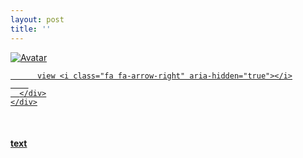 ```yaml
---
layout: post
title: ''
---
```


<p class="imglist">

<div class="image-container">
  <a href="https://pic.imgdb.cn/item/5ee896ef2cb53f50febbb100.jpg"  data-fancybox="images">
    <img src="https://pic.imgdb.cn/item/5ee896ef2cb53f50febbb114.jpg" alt="Avatar" class="image" />
    <div class="overlay">
      <div class="text">
        
          view <i class="fa fa-arrow-right" aria-hidden="true"></i>
        
      </div>
    </div>
  </a>
</div>










<a href="https://pic.imgdb.cn/item/5ee896ef2cb53f50febbb105.jpg" data-fancybox="images"><img src="" /></a>
<a href="https://pic.imgdb.cn/item/5ee896ef2cb53f50febbb10e.jpg" data-fancybox="images"><img src="" /></a>
<a href="https://pic.imgdb.cn/item/5ee896ef2cb53f50febbb114.jpg" data-fancybox="images"><img src="" /></a>
<a href="https://pic.imgdb.cn/item/5ee896ef2cb53f50febbb119.jpg" data-fancybox="images"><img src="" /></a>
<a href="https://pic.imgdb.cn/item/5ee896ef2cb53f50febbb123.jpg" data-fancybox="images"><img src="" /></a>
<a href="https://pic.imgdb.cn/item/5ee896ef2cb53f50febbb126.jpg" data-fancybox="images"><img src="" /></a>
<a href="https://pic.imgdb.cn/item/5ee896ef2cb53f50febbb12b.jpg" data-fancybox="images"><img src="" /></a>
<a href="https://pic.imgdb.cn/item/5ee896ef2cb53f50febbb12f.jpg" data-fancybox="images"><img src="" /></a>
<a href="https://pic.imgdb.cn/item/5ee896ef2cb53f50febbb139.jpg" data-fancybox="images"><img src="" /></a>
<a href="https://pic.imgdb.cn/item/5ee896ef2cb53f50febbb13c.jpg" data-fancybox="images"><img src="" /></a>
<a href="https://pic.imgdb.cn/item/5ee896ef2cb53f50febbb146.jpg" data-fancybox="images"><img src="" /></a>
<a href="https://pic.imgdb.cn/item/5ee896ef2cb53f50febbb14b.jpg" data-fancybox="images"><img src="" /></a>
<a href="https://pic.imgdb.cn/item/5ee896ef2cb53f50febbb150.jpg" data-fancybox="images"><img src="" /></a>
<a href="https://pic.imgdb.cn/item/5ee896ef2cb53f50febbb155.jpg" data-fancybox="images"><img src="" /></a>
<a href="https://pic.imgdb.cn/item/5ee896ef2cb53f50febbb15a.jpg" data-fancybox="images"><img src="" /></a>
<a href="https://pic.imgdb.cn/item/5ee896ef2cb53f50febbb15d.jpg" data-fancybox="images"><img src="" /></a>
<a href="https://pic.imgdb.cn/item/5ee896ef2cb53f50febbb161.jpg" data-fancybox="images"><img src="" /></a>
<a href="https://pic.imgdb.cn/item/5ee896ef2cb53f50febbb166.jpg" data-fancybox="images"><img src="" /></a>
<a href="https://pic.imgdb.cn/item/5ee896ef2cb53f50febbb16e.jpg" data-fancybox="images"><img src="" /></a>
<a href="https://pic.imgdb.cn/item/5ee896ef2cb53f50febbb177.jpg" data-fancybox="images"><img src="" /></a>
<a href="https://pic.imgdb.cn/item/5ee896ef2cb53f50febbb179.jpg" data-fancybox="images"><img src="" /></a>
<a href="https://pic.imgdb.cn/item/5ee896ef2cb53f50febbb17c.jpg" data-fancybox="images"><img src="" /></a>
<a href="https://pic.imgdb.cn/item/5ee896ef2cb53f50febbb180.jpg" data-fancybox="images"><img src="" /></a>
<a href="https://pic.imgdb.cn/item/5ee896ef2cb53f50febbb186.jpg" data-fancybox="images"><img src="" /></a>
<a href="https://pic.imgdb.cn/item/5ee896ef2cb53f50febbb189.jpg" data-fancybox="images"><img src="" /></a>
<a href="https://pic.imgdb.cn/item/5ee896ef2cb53f50febbb18d.jpg" data-fancybox="images"><img src="" /></a>
<a href="https://pic.imgdb.cn/item/5ee896ef2cb53f50febbb192.jpg" data-fancybox="images"><img src="" /></a>
<a href="https://pic.imgdb.cn/item/5ee896ef2cb53f50febbb198.jpg" data-fancybox="images"><img src="" /></a>
<a href="https://pic.imgdb.cn/item/5ee896ef2cb53f50febbb19b.jpg" data-fancybox="images"><img src="" /></a>
<a href="https://pic.imgdb.cn/item/5ee897412cb53f50febc266a.jpg" data-fancybox="images"><img src="" /></a>
<a href="https://pic.imgdb.cn/item/5ee897412cb53f50febc2670.jpg" data-fancybox="images"><img src="" /></a>
<a href="https://pic.imgdb.cn/item/5ee897412cb53f50febc2676.jpg" data-fancybox="images"><img src="" /></a>
<a href="https://pic.imgdb.cn/item/5ee897412cb53f50febc267e.jpg" data-fancybox="images"><img src="" /></a>
<a href="https://pic.imgdb.cn/item/5ee897412cb53f50febc2685.jpg" data-fancybox="images"><img src="" /></a>
<a href="https://pic.imgdb.cn/item/5ee897412cb53f50febc268e.jpg" data-fancybox="images"><img src="" /></a>
<a href="https://pic.imgdb.cn/item/5ee897412cb53f50febc2690.jpg" data-fancybox="images"><img src="" /></a>
<a href="https://pic.imgdb.cn/item/5ee897412cb53f50febc2696.jpg" data-fancybox="images"><img src="" /></a>
<a href="https://pic.imgdb.cn/item/5ee897412cb53f50febc269b.jpg" data-fancybox="images"><img src="" /></a>
<a href="https://pic.imgdb.cn/item/5ee897412cb53f50febc26a2.jpg" data-fancybox="images"><img src="" /></a>
<a href="https://pic.imgdb.cn/item/5ee897412cb53f50febc26a6.jpg" data-fancybox="images"><img src="" /></a>
<a href="https://pic.imgdb.cn/item/5ee897412cb53f50febc26ab.jpg" data-fancybox="images"><img src="" /></a>
<a href="https://pic.imgdb.cn/item/5ee897412cb53f50febc26af.jpg" data-fancybox="images"><img src="" /></a>
<a href="https://pic.imgdb.cn/item/5ee897412cb53f50febc26b4.jpg" data-fancybox="images"><img src="" /></a>
<a href="https://pic.imgdb.cn/item/5ee897412cb53f50febc26b9.jpg" data-fancybox="images"><img src="" /></a>
<a href="https://pic.imgdb.cn/item/5ee897412cb53f50febc26bd.jpg" data-fancybox="images"><img src="" /></a>
<a href="https://pic.imgdb.cn/item/5ee897412cb53f50febc26c0.jpg" data-fancybox="images"><img src="" /></a>
<a href="https://pic.imgdb.cn/item/5ee897412cb53f50febc26c3.jpg" data-fancybox="images"><img src="" /></a>
<a href="https://pic.imgdb.cn/item/5ee897412cb53f50febc26c6.jpg" data-fancybox="images"><img src="" /></a>
<a href="https://pic.imgdb.cn/item/5ee897412cb53f50febc26cb.jpg" data-fancybox="images"><img src="" /></a>
<a href="https://pic.imgdb.cn/item/5ee897412cb53f50febc26d2.jpg" data-fancybox="images"><img src="" /></a>
<a href="https://pic.imgdb.cn/item/5ee897412cb53f50febc26d7.jpg" data-fancybox="images"><img src="" /></a>
<a href="https://pic.imgdb.cn/item/5ee897412cb53f50febc26de.jpg" data-fancybox="images"><img src="" /></a>
<a href="https://pic.imgdb.cn/item/5ee897412cb53f50febc26e3.jpg" data-fancybox="images"><img src="" /></a>
<a href="https://pic.imgdb.cn/item/5ee897412cb53f50febc26e6.jpg" data-fancybox="images"><img src="" /></a>
<a href="https://pic.imgdb.cn/item/5ee897412cb53f50febc26e8.jpg" data-fancybox="images"><img src="" /></a>
<a href="https://pic.imgdb.cn/item/5ee897412cb53f50febc26ea.jpg" data-fancybox="images"><img src="" /></a>
<a href="https://pic.imgdb.cn/item/5ee897412cb53f50febc26f0.jpg" data-fancybox="images"><img src="" /></a>
<a href="https://pic.imgdb.cn/item/5ee897412cb53f50febc26f7.jpg" data-fancybox="images"><img src="" /></a>
<a href="https://pic.imgdb.cn/item/5ee897412cb53f50febc26fb.jpg" data-fancybox="images"><img src="" /></a>
<a href="https://pic.imgdb.cn/item/5ee897862cb53f50febc8c8f.jpg" data-fancybox="images"><img src="" /></a>
<a href="https://pic.imgdb.cn/item/5ee897862cb53f50febc8c92.jpg" data-fancybox="images"><img src="" /></a>
<a href="https://pic.imgdb.cn/item/5ee897862cb53f50febc8c94.jpg" data-fancybox="images"><img src="" /></a>
<a href="https://pic.imgdb.cn/item/5ee897862cb53f50febc8c96.jpg" data-fancybox="images"><img src="" /></a>
<a href="https://pic.imgdb.cn/item/5ee897862cb53f50febc8c9a.jpg" data-fancybox="images"><img src="" /></a>
<a href="https://pic.imgdb.cn/item/5ee897862cb53f50febc8c9f.jpg" data-fancybox="images"><img src="" /></a>
<a href="https://pic.imgdb.cn/item/5ee897862cb53f50febc8ca4.jpg" data-fancybox="images"><img src="" /></a>
<a href="https://pic.imgdb.cn/item/5ee897872cb53f50febc8ca6.jpg" data-fancybox="images"><img src="" /></a>
<a href="https://pic.imgdb.cn/item/5ee897872cb53f50febc8caa.jpg" data-fancybox="images"><img src="" /></a>
<a href="https://pic.imgdb.cn/item/5ee897872cb53f50febc8cae.jpg" data-fancybox="images"><img src="" /></a>
<a href="https://pic.imgdb.cn/item/5ee897872cb53f50febc8cb5.jpg" data-fancybox="images"><img src="" /></a>
<a href="https://pic.imgdb.cn/item/5ee897872cb53f50febc8cb9.jpg" data-fancybox="images"><img src="" /></a>
<a href="https://pic.imgdb.cn/item/5ee897872cb53f50febc8cbf.jpg" data-fancybox="images"><img src="" /></a>
<a href="https://pic.imgdb.cn/item/5ee897872cb53f50febc8cc3.jpg" data-fancybox="images"><img src="" /></a>
<a href="https://pic.imgdb.cn/item/5ee897872cb53f50febc8cc8.jpg" data-fancybox="images"><img src="" /></a>
<a href="https://pic.imgdb.cn/item/5ee897872cb53f50febc8ccd.jpg" data-fancybox="images"><img src="" /></a>
<a href="https://pic.imgdb.cn/item/5ee897872cb53f50febc8cd0.jpg" data-fancybox="images"><img src="" /></a>
<a href="https://pic.imgdb.cn/item/5ee897872cb53f50febc8cd3.jpg" data-fancybox="images"><img src="" /></a>
<a href="https://pic.imgdb.cn/item/5ee897872cb53f50febc8cd6.jpg" data-fancybox="images"><img src="" /></a>
<a href="https://pic.imgdb.cn/item/5ee897872cb53f50febc8cdb.jpg" data-fancybox="images"><img src="" /></a>
<a href="https://pic.imgdb.cn/item/5ee897872cb53f50febc8cdd.jpg" data-fancybox="images"><img src="" /></a>
<a href="https://pic.imgdb.cn/item/5ee897872cb53f50febc8cdf.jpg" data-fancybox="images"><img src="" /></a>
<a href="https://pic.imgdb.cn/item/5ee897872cb53f50febc8ce1.jpg" data-fancybox="images"><img src="" /></a>

</p>


#### [text](https://cxcxcx.cx/works/0051a.html)
